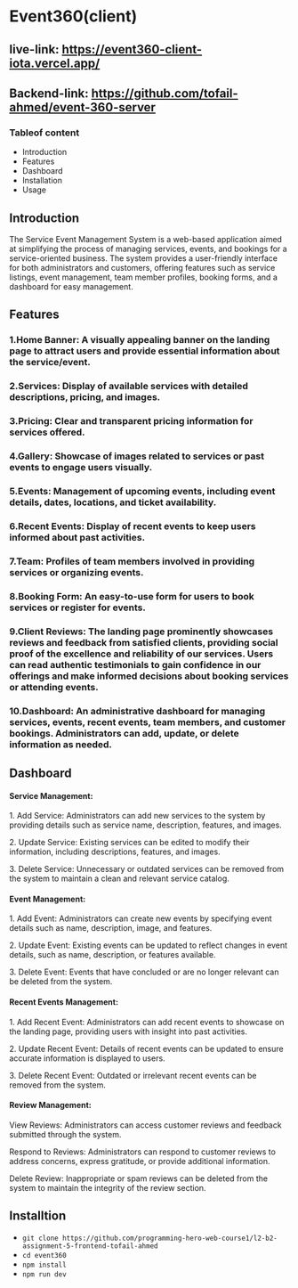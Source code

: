 # Event360(client)
## live-link: https://event360-client-iota.vercel.app/
## Backend-link: https://github.com/tofail-ahmed/event-360-server

### Tableof content
- Introduction
- Features
- Dashboard
- Installation
- Usage


## Introduction
<p>The Service Event Management System is a web-based application aimed at simplifying the process of managing services, events, and bookings for a service-oriented business. The system provides a user-friendly interface for both administrators and customers, offering features such as service listings, event management, team member profiles, booking forms, and a dashboard for easy management.</p>


## Features
### 1.Home Banner: A visually appealing banner on the landing page to attract users and provide essential information about the service/event.

### 2.Services: Display of available services with detailed descriptions, pricing, and images.

### 3.Pricing: Clear and transparent pricing information for services offered.

### 4.Gallery: Showcase of images related to services or past events to engage users visually.

### 5.Events: Management of upcoming events, including event details, dates, locations, and ticket availability.

### 6.Recent Events: Display of recent events to keep users informed about past activities.

### 7.Team: Profiles of team members involved in providing services or organizing events.

### 8.Booking Form: An easy-to-use form for users to book services or register for events.

### 9.Client Reviews: The landing page prominently showcases reviews and feedback from satisfied clients, providing social proof of the excellence and reliability of our services. Users can read authentic testimonials to gain confidence in our offerings and make informed decisions about booking services or attending events.

### 10.Dashboard: An administrative dashboard for managing services, events, recent events, team members, and customer bookings. Administrators can add, update, or delete information as needed.


## Dashboard

<h4>Service Management:</h4>
<p>1. Add Service: Administrators can add new services to the system by providing details such as service name, description, features, and images.</p>
<p>2. Update Service: Existing services can be edited to modify their information, including descriptions, features, and images.</p>
<p>3. Delete Service: Unnecessary or outdated services can be removed from the system to maintain a clean and relevant service catalog.</p>

<h4>Event Management:</h4>
<p>1. Add Event: Administrators can create new events by specifying event details such as name, description, image,  and features.</p>
<p>2. Update Event: Existing events can be updated to reflect changes in event details, such as name, description, or features available.</p>
<p>3. Delete Event: Events that have concluded or are no longer relevant can be deleted from the system.</p>

<h4>Recent Events Management:</h4>
<p>1. Add Recent Event: Administrators can add recent events to showcase on the landing page, providing users with insight into past activities.</p>
<p>2. Update Recent Event: Details of recent events can be updated to ensure accurate information is displayed to users.</p>
<p>3. Delete Recent Event: Outdated or irrelevant recent events can be removed from the system.</p>
<h4>Review Management:</h4>
<p>View Reviews: Administrators can access customer reviews and feedback submitted through the system.</p>
<p>Respond to Reviews: Administrators can respond to customer reviews to address concerns, express gratitude, or provide additional information.</p>
<p>Delete Review: Inappropriate or spam reviews can be deleted from the system to maintain the integrity of the review section.</p>


## Installtion

- `git clone https://github.com/programming-hero-web-course1/l2-b2-assignment-5-frontend-tofail-ahmed`
- `cd event360`
- `npm install`
- `npm run dev`


